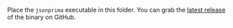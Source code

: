 Place the `jsonprima` executable in this folder. You can grab the [latest release](https://github.com/jsonprima/jsonprima/releases/latest) of the binary on GitHub.

